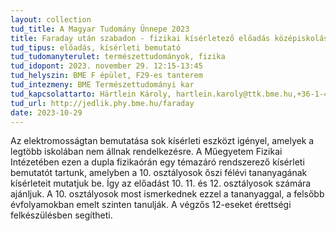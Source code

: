 ```yaml
---
layout: collection
tud_title: A Magyar Tudomány Ünnepe 2023
title: Faraday után szabadon - fizikai kísérletező előadás középiskolásoknak
tud_tipus: előadás, kísérleti bemutató
tud_tudomanyterulet: természettudományok, fizika
tud_idopont: 2023. november 29. 12:15-13:45
tud_helyszin: BME F épület, F29-es tanterem
tud_intezmeny: BME Természettudományi kar
tud_kapcsolattarto: Härtlein Károly, hartlein.karoly@ttk.bme.hu,+36-1-463-1136
tud_url: http://jedlik.phy.bme.hu/faraday 
date: 2023-10-29
---
```

Az elektromosságtan bemutatása sok kísérleti eszközt igényel, amelyek a legtöbb iskolában nem állnak rendelkezésre. A Műegyetem Fizikai Intézetében ezen a dupla fizikaórán egy témazáró rendszerező kísérleti bemutatót tartunk, amelyben a 10. osztályosok őszi félévi tananyagának kísérleteit mutatjuk be. Így az előadást 10. 11. és 12. osztályosok számára ajánljuk. A 10. osztályosok most ismerkednek ezzel a tananyaggal, a felsőbb évfolyamokban emelt szinten tanulják. A végzős 12-eseket érettségi felkészülésben segítheti.